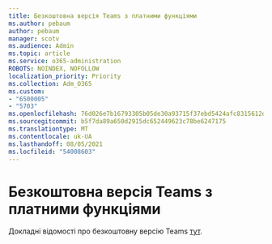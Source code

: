 ```yaml
---
title: Безкоштовна версія Teams з платними функціями
ms.author: pebaum
author: pebaum
manager: scotv
ms.audience: Admin
ms.topic: article
ms.service: o365-administration
ROBOTS: NOINDEX, NOFOLLOW
localization_priority: Priority
ms.collection: Adm_O365
ms.custom:
- "6500005"
- "5703"
ms.openlocfilehash: 76d026e7b16793305b05de30a93715f37ebd5424afc8315612dcfe37abb38089
ms.sourcegitcommit: b5f7da89a650d2915dc652449623c78be6247175
ms.translationtype: MT
ms.contentlocale: uk-UA
ms.lasthandoff: 08/05/2021
ms.locfileid: "54008603"
---
```

# <a name="teams-freemium"></a>Безкоштовна версія Teams з платними функціями

Докладні відомості про безкоштовну версію Teams [тут](https://docs.microsoft.com/alchemyinsights/teams-freemium).
